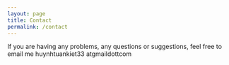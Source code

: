 ```yaml
---
layout: page
title: Contact
permalink: /contact
---
```


If you are having any problems, any questions or suggestions, feel free to email me huynhtuankiet33 atgmaildottcom
